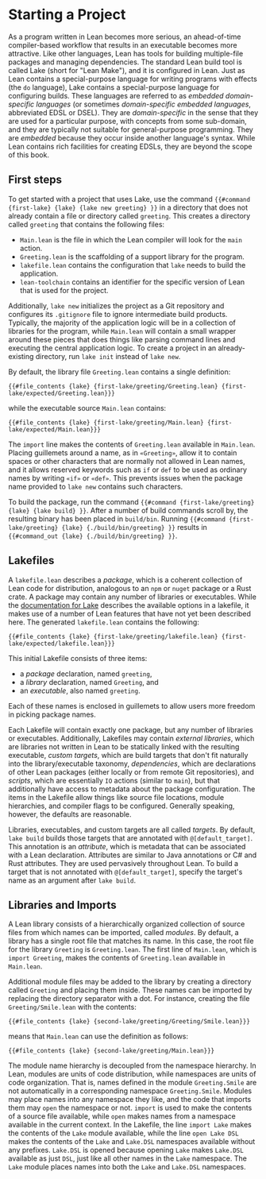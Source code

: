 # Starting a Project

As a program written in Lean becomes more serious, an ahead-of-time compiler-based workflow that results in an executable becomes more attractive.
Like other languages, Lean has tools for building multiple-file packages and managing dependencies.
The standard Lean build tool is called Lake (short for "Lean Make"), and it is configured in Lean.
Just as Lean contains a special-purpose language for writing programs with effects (the `do` language), Lake contains a special-purpose language for configuring builds.
These languages are referred to as _embedded domain-specific languages_ (or sometimes _domain-specific embedded languages_, abbreviated EDSL or DSEL).
They are _domain-specific_ in the sense that they are used for a particular purpose, with concepts from some sub-domain, and they are typically not suitable for general-purpose programming.
They are _embedded_ because they occur inside another language's syntax.
While Lean contains rich facilities for creating EDSLs, they are beyond the scope of this book.

## First steps

To get started with a project that uses Lake, use the command `{{#command {first-lake} {lake} {lake new greeting} }}` in a directory that does not already contain a file or directory called `greeting`.
This creates a directory called `greeting` that contains the following files:

 * `Main.lean` is the file in which the Lean compiler will look for the `main` action.
 * `Greeting.lean` is the scaffolding of a support library for the program.
 * `lakefile.lean` contains the configuration that `lake` needs to build the application.
 * `lean-toolchain` contains an identifier for the specific version of Lean that is used for the project.

Additionally, `lake new` initializes the project as a Git repository and configures its `.gitignore` file to ignore intermediate build products.
Typically, the majority of the application logic will be in a collection of libraries for the program, while `Main.lean` will contain a small wrapper around these pieces that does things like parsing command lines and executing the central application logic.
To create a project in an already-existing directory, run `lake init` instead of `lake new`.

By default, the library file `Greeting.lean` contains a single definition:
```lean
{{#file_contents {lake} {first-lake/greeting/Greeting.lean} {first-lake/expected/Greeting.lean}}}
```
while the executable source `Main.lean` contains:
```lean
{{#file_contents {lake} {first-lake/greeting/Main.lean} {first-lake/expected/Main.lean}}}
```
The `import` line makes the contents of `Greeting.lean` available in `Main.lean`.
Placing guillemets around a name, as in `«Greeting»`, allow it to contain spaces or other characters that are normally not allowed in Lean names, and it allows reserved keywords such as `if` or `def` to be used as ordinary names by writing `«if»` or `«def»`.
This prevents issues when the package name provided to `lake new` contains such characters.

To build the package, run the command `{{#command {first-lake/greeting} {lake} {lake build} }}`.
After a number of build commands scroll by, the resulting binary has been placed in `build/bin`.
Running `{{#command {first-lake/greeting} {lake} {./build/bin/greeting} }}` results in `{{#command_out {lake} {./build/bin/greeting} }}`.

## Lakefiles

A `lakefile.lean` describes a _package_, which is a coherent collection of Lean code for distribution, analogous to an `npm` or `nuget` package or a Rust crate.
A package may contain any number of libraries or executables.
While the [documentation for Lake](https://github.com/leanprover/lake#readme) describes the available options in a lakefile, it makes use of a number of Lean features that have not yet been described here.
The generated `lakefile.lean` contains the following:
```lean
{{#file_contents {lake} {first-lake/greeting/lakefile.lean} {first-lake/expected/lakefile.lean}}}
```

This initial Lakefile consists of three items:
 * a _package_ declaration, named `greeting`,
 * a _library_ declaration, named `Greeting`, and
 * an _executable_, also named `greeting`.

Each of these names is enclosed in guillemets to allow users more freedom in picking package names.

Each Lakefile will contain exactly one package, but any number of libraries or executables.
Additionally, Lakefiles may contain _external libraries_, which are libraries not written in Lean to be statically linked with the resulting executable, _custom targets_, which are build targets that don't fit naturally into the library/executable taxonomy, _dependencies_, which are declarations of other Lean packages (either locally or from remote Git repositories), and _scripts_, which are essentially `IO` actions (similar to `main`), but that additionally have access to metadata about the package configuration.
The items in the Lakefile allow things like source file locations, module hierarchies, and compiler flags to be configured.
Generally speaking, however, the defaults are reasonable.

Libraries, executables, and custom targets are all called _targets_.
By default, `lake build` builds those targets that are annotated with `@[default_target]`.
This annotation is an _attribute_, which is metadata that can be associated with a Lean declaration.
Attributes are similar to Java annotations or C# and Rust attributes.
They are used pervasively throughout Lean.
To build a target that is not annotated with `@[default_target]`, specify the target's name as an argument after `lake build`.

## Libraries and Imports

A Lean library consists of a hierarchically organized collection of source files from which names can be imported, called _modules_.
By default, a library has a single root file that matches its name.
In this case, the root file for the library `Greeting` is `Greeting.lean`.
The first line of `Main.lean`, which is `import Greeting`, makes the contents of `Greeting.lean` available in `Main.lean`.

Additional module files may be added to the library by creating a directory called `Greeting` and placing them inside.
These names can be imported by replacing the directory separator with a dot.
For instance, creating the file `Greeting/Smile.lean` with the contents:
```lean
{{#file_contents {lake} {second-lake/greeting/Greeting/Smile.lean}}}
```
means that `Main.lean` can use the definition as follows:
```lean
{{#file_contents {lake} {second-lake/greeting/Main.lean}}}
```

The module name hierarchy is decoupled from the namespace hierarchy.
In Lean, modules are units of code distribution, while namespaces are units of code organization.
That is, names defined in the module `Greeting.Smile` are not automatically in a corresponding namespace `Greeting.Smile`.
Modules may place names into any namespace they like, and the code that imports them may `open` the namespace or not.
`import` is used to make the contents of a source file available, while `open` makes names from a namespace available in the current context.
In the Lakefile, the line `import Lake` makes the contents of the `Lake` module available, while the line `open Lake DSL` makes the contents of the `Lake` and `Lake.DSL` namespaces available without any prefixes.
`Lake.DSL` is opened because opening `Lake` makes `Lake.DSL` available as just `DSL`, just like all other names in the `Lake` namespace.
The `Lake` module places names into both the `Lake` and `Lake.DSL` namespaces.
